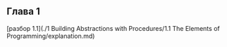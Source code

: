 ## Глава 1
[разбор 1.1](./1 Building Abstractions with Procedures/1.1 The Elements of Programming/explanation.md)
